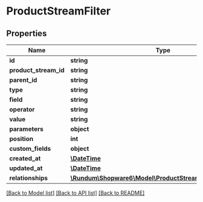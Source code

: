 # ProductStreamFilter

## Properties
Name | Type | Description | Notes
------------ | ------------- | ------------- | -------------
**id** | **string** |  | [optional] 
**product_stream_id** | **string** |  | 
**parent_id** | **string** |  | [optional] 
**type** | **string** |  | 
**field** | **string** |  | [optional] 
**operator** | **string** |  | [optional] 
**value** | **string** |  | [optional] 
**parameters** | **object** |  | [optional] 
**position** | **int** |  | [optional] 
**custom_fields** | **object** |  | [optional] 
**created_at** | [**\DateTime**](\DateTime.md) |  | 
**updated_at** | [**\DateTime**](\DateTime.md) |  | [optional] 
**relationships** | [**\Rundum\Shopware6\Model\ProductStreamFilterRelationships**](ProductStreamFilterRelationships.md) |  | [optional] 

[[Back to Model list]](../../README.md#documentation-for-models) [[Back to API list]](../../README.md#documentation-for-api-endpoints) [[Back to README]](../../README.md)


